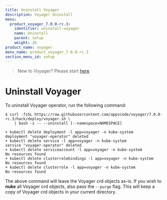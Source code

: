 ```yaml
---
title: Uninstall Voyager
description: Voyager Uninstall
menu:
  product_voyager_7.0.0-rc.3:
    identifier: uninstall-voyager
    name: Uninstall
    parent: setup
    weight: 20
product_name: voyager
menu_name: product_voyager_7.0.0-rc.3
section_menu_id: setup
---
```

> New to Voyager? Please start [here](/products/voyager/7.0.0-rc.3/concepts/overview).

# Uninstall Voyager

To uninstall Voyager operator, run the following command:

```console
$ curl -fsSL https://raw.githubusercontent.com/appscode/voyager/7.0.0-rc.3/hack/deploy/voyager.sh \
    | bash -s -- --uninstall [--namespace=NAMESPACE]

+ kubectl delete deployment -l app=voyager -n kube-system
deployment "voyager-operator" deleted
+ kubectl delete service -l app=voyager -n kube-system
service "voyager-operator" deleted
+ kubectl delete serviceaccount -l app=voyager -n kube-system
No resources found
+ kubectl delete clusterrolebindings -l app=voyager -n kube-system
No resources found
+ kubectl delete clusterrole -l app=voyager -n kube-system
No resources found
```

The above command will leave the Voyager crd objects as-is. If you wish to **nuke** all Voyager crd objects, also pass the `--purge` flag. This will keep a copy of Voyager crd objects in your current directory.
